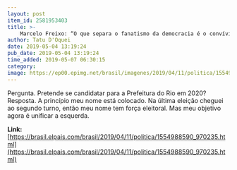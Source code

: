 ```yaml
---
layout: post
item_id: 2581953403
title: >-
    Marcelo Freixo: “O que separa o fanatismo da democracia é o convívio com a diferença”
author: Tatu D'Oquei
date: 2019-05-04 13:19:24
pub_date: 2019-05-04 13:19:24
time_added: 2019-05-07 06:30:15
category: 
image: https://ep00.epimg.net/brasil/imagenes/2019/04/11/politica/1554988590_970235_1556974234_rrss_normal.jpg
---
```


Pergunta. Pretende se candidatar para a Prefeitura do Rio em 2020? Resposta. A princípio meu nome está colocado. Na última eleição cheguei ao segundo turno, então meu nome tem força eleitoral. Mas meu objetivo agora é unificar a esquerda.

**Link:** [https://brasil.elpais.com/brasil/2019/04/11/politica/1554988590_970235.html](https://brasil.elpais.com/brasil/2019/04/11/politica/1554988590_970235.html)

